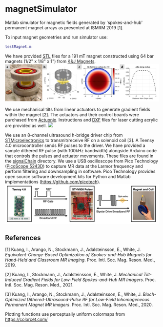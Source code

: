 # magnetSimulator
 
 Matlab simulator for magnetic fields generated by 'spokes-and-hub' permanent magnet arrays as presented at ISMRM 2019 [1].
 
 To input magnet geometries and run simulator use:
 ```matlab 
 testMagnet.m
 ```
 
 We have provided [STL](stl) files for a 191 mT magnet constructed using 64 bar magnets (1/2" x 1/8" x 1") from [K&J Magnets](https://www.kjmagnetics.com/proddetail.asp?prod=B82X0).
 <img src="./figures/magnet_sim_field.png" alt="drawing" width="1000"/>
 
 We use mechanical tilts from linear actuators to generate gradient fields within the magnet [2]. The actuators and their control boards were purchased from [Actuonix](https://www.actuonix.com/L12-P-Micro-Linear-Actuator-with-Position-Feedback-p/l12-p.htm). Instructions and [DXF](dxf) files for laser cutting acrylic are provided as well.
 <img src="./figures/tilted_magnet.gif" width="1000"/>
 
 We use an 8-channel ultrasound h-bridge driver chip from [STMicroelectronics](https://www.st.com/en/switches-and-multiplexers/sthv800.html) to transmit/receive RF on a solenoid coil [3]. A Teensy 4.0 microcontroller sends RF pulses to the driver. We have provided a sample dithered RF pulse (with 100kHz bandwidth) alongside Arduino code that controls the pulses and actuator movements. These files are found in the [signalChain](./signalChain) directory. We use a USB oscilloscope from Pico Technology ([PicoScope 5243D](https://www.picotech.com/oscilloscope/5000/flexible-resolution-oscilloscope)) to capture MR data at the Larmor frequency and perform filtering and downsampling in software. Pico Technology provides open source software development kits for Python and Matlab implementations (https://github.com/picotech). 
  <img src="./figures/signal_chain.png" alt="drawing" width="1000"/>


## References

[1] Kuang, I., Arango, N., Stockmann, J., Adalsteinsson, E., White, J. <em>Equivalent-Charge-Based Optimization of Spokes-and-Hub Magnets for Hand-Held and Classroom MR Imaging</em>. Proc. Intl. Soc. Mag. Reson. Med., 2019. 

[2] Kuang, I., Stockmann, J., Adalsteinsson, E., White, J. <em>Mechanical Tilt-Induced Gradient Fields for Low-Field Spokes-and-Hub MR Imagers</em>. Proc. Intl. Soc. Mag. Reson. Med., 2021. 

[3] Kuang, I., Arango, N., Stockmann, J., Adalsteinsson, E., White, J. <em>Bloch-Optimized Dithered-Ultrasound-Pulse RF for Low-Field Inhomogeneous Permanent Magnet MR Imagers</em>. Proc. Intl. Soc. Mag. Reson. Med., 2020. 
 
 Plotting functions use perceptually uniform colormaps from https://colorcet.com/
